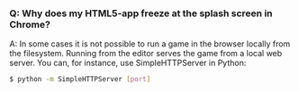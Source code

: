 ### Q: Why does my HTML5-app freeze at the splash screen in Chrome?

A: In some cases it is not possible to run a game in the browser locally from the filesystem. Running from the editor serves the game from a local web server. You can, for instance, use SimpleHTTPServer in Python:

```sh
$ python -m SimpleHTTPServer [port]
```
